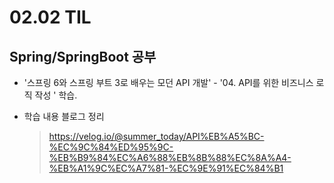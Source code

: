 <h1> 02.02 TIL </h1>

## Spring/SpringBoot 공부

- '스프링 6와 스프링 부트 3로 배우는 모던 API 개발' - '04. API를 위한 비즈니스 로직 작성 ' 학습. 

- 학습 내용 블로그 정리
  > https://velog.io/@summer_today/API%EB%A5%BC-%EC%9C%84%ED%95%9C-%EB%B9%84%EC%A6%88%EB%8B%88%EC%8A%A4-%EB%A1%9C%EC%A7%81-%EC%9E%91%EC%84%B1